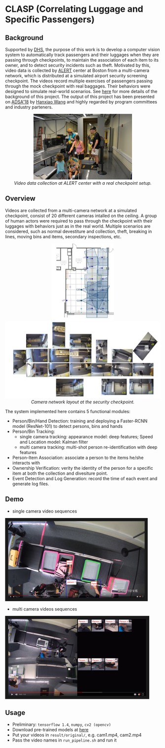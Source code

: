 # CLASP (Correlating Luggage and Specific Passengers)

## Background
Supported by [DHS](https://www.dhs.gov/science-and-technology), the purpose of this work is to develop a computer vision system to automatically track passengers and their luggages when they are passing through
checkpoints, to maintain the association of each item to its owner, and to detect security incidents such as theft. Motivated by this, video data is collected by [ALERT](http://www.northeastern.edu/alert/) center at Boston from a multi-camera network, which is distributed at a simulated airport security screening checkpoint. The videos record multiple exercises of passengers passing through the mock checkpoint with real baggages. Their behaviors were designed to simulate real-world scenarios. See [here](http://www.northeastern.edu/alert/news-article/alert-launches-video-analytics-lab-at-kostas-research-institute/) for more details of the background of this project. The output of this project has been presented on [ADSA'18](http://www.northeastern.edu/alert/transitioning-technology/adsa/) by [Hanxiao Wang](https://scholar.google.com/citations?user=mWfsm1EAAAAJ&hl=en) and highly regarded by program committees and industry parteners.

<p align="center">
  <img src="./mdsrc/alert.jpg"> <br />
  <em>Video data collection at ALERT center with a real checkpoint setup.</em>
</p>

## Overview
Videos are collected from a multi-camera network at a simulated checkpoint, consist of 20 different cameras intalled on the ceiling. A group of human actors were required to pass through the checkpoint with their luggages with behaviors just as in the real world. Multiple scenarios are considered, such as normal devestiture and collection, theft, breaking in lines, moving bins and items, secondary inspections, etc.

<p align="center">
  <img src="./mdsrc/camera_a.png"  height="250"> <img src="./mdsrc/camera_b.png"  height="250"> <br />
  <em>Camera network layout at the security checkpoint.</em>
</p>

The system implemented here contains 5 functional modules:

* Person/Bin/Hand Detection: training and deploying a Faster-RCNN model (ResNet-101) to detect persons, bins and hands
* Person/Bin Tracking:
   - single camera tracking: appearance model: deep features; Speed and Location model: Kalman filter
   - multi camera tracking: multi-shot person re-identification with deep features
* Person-Item Association: associate a person to the items he/she interacts with
* Ownership Verification: verity the identity of the person for a specific item at both the collection and divesiture point.
* Event Detection and Log Generation: record the time of each event and generate log files.


## Demo

* single camera video sequences
<p align="left">
<a href="https://drive.google.com/open?id=1ynRskrooPXm2lfoZ3DSOMVVBUJXbMuoL" target="_blank"><img src="./mdsrc/single.png" height="250" border="10" /></a>
</p>

* multi camera videos sequences
<p align="left">
<a href="https://drive.google.com/open?id=1T40Kl1qLExqeD9QQeWGsMyMCFYsImAR2" target="_blank"><img src="./mdsrc/multi.png" height="250" border="10" /></a>
</p>

## Usage

- Preliminary: `tensorflow 1.4`, `numpy`, `cv2 (opencv)`
- Download pre-trained models at [here](https://drive.google.com/drive/folders/10a4OjGeumilISq97FOiNr6hRdmlPSFgt)
- Put your videos in `result/original/`, e.g. cam1.mp4, cam2.mp4
- Pass the video names in `run_pipeline.sh` and run it
